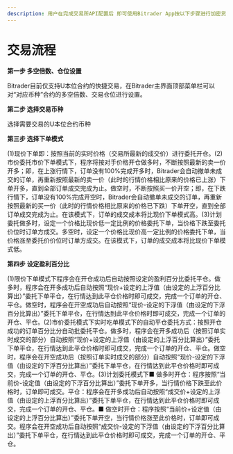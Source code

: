 ```yaml
---
description: 用户在完成交易所API配置后 即可使用Bitrader App按以下步骤进行加密货币交易
---
```


# 交易流程

**第一步 多空倍数、仓位设置**

Bitrader目前仅支持U本位合约的快捷交易，在Bitrader主界面顶部菜单栏可以对“对应币种”合约的多空倍数、交易仓位进行设置。

**第二步 选择交易币种**

选择需要交易的U本位合约币种

**第三步 选择下单模式**

(1)现价下单即：按照当前的实时价格（交易所最新的成交价）进行委托开仓。(2)市价委托市价下单模式下，程序将按对手价格开仓做多时，不断按照最新的卖一价开多；即，在上涨行情下，订单没有100%完成开多时，Bitrader会自动撤单未成交的订单，再重新按照最新的卖一价（此时的行情价格相比原来的价格已上涨）下单开多，直到全部订单成交完成为止。做空时，不断按照买一价开空；即，在下跌行情下，订单没有100%完成开空时，Bitrader会自动撤单未成交的订单，再重新按照最新的买一价（此时的行情价格相比原来的价格已下跌）下单开空，直到全部订单成交完成为止。在该模式下，订单的成交成本将比现价下单模式高。(3)计划委托做多时，设定一个价格比现价低一定比例的价格委托下单，当价格下跌至委托价位时订单方成交。多空时，设定一个价格比现价高一定比例的价格委托下单，当价格涨至委托价价位时订单方成交。在该模式下，订单的成交成本将比现价下单模式低。

**第四步 设定盈利百分比**

(1)限价下单模式下程序会在开仓成功后自动按照设定的盈利百分比委托平仓。做多时，程序会在开多成功后自动按照“现价+设定的上浮值（由设定的上浮百分比算出）”委托下单平仓，在行情达到此平仓价格时即可成交，完成一个订单的开仓、平仓。做空时，程序会在开空成功后自动按照“现价-设定的下浮值（由设定的下浮百分比算出）”委托下单平仓，在行情达到此平仓价格时即可成交，完成一个订单的开仓、平仓。(2)市价委托模式下实时吃单模式下的自动平仓委托方式：按照开仓成功的订单百分比分自动批委托平仓。做多时，程序会在开多成功后（按照订单实时成交的部分）自动按照“现价+设定的上浮值（由设定的上浮百分比算出）”委托下单平仓，在行情达到此平仓价格时即可成交，完成一个订单的开仓、平仓。做空时，程序会在开空成功后（按照订单实时成交的部分）自动按照“现价-设定的下浮值（由设定的下浮百分比算出）”委托下单平仓，在行情达到此平仓价格时即可成交，完成一个订单的开仓、平仓。(3)计划委托模式下■ 做多时开仓：程序按照“当前价-设定值（由设定的下浮百分比算出）”委托下单开多，当行情价格下跌至此价格时，订单即可成交。平仓：程序会在开多成功后自动按照“成交价+设定的上浮值（由设定的上浮百分比算出）”委托下单平仓，在行情达到此平仓价格时即可成交，完成一个订单的开仓、平仓。■ 做空时开仓：程序按照“当前价+设定值（由设定的上浮百分比算出）”委托下单开空，当行情价格涨至此价格时，订单即可成交。程序会在开空成功后自动按照“成交价-设定的下浮值（由设定的下浮百分比算出）”委托下单平仓，在行情达到此平仓价格时即可成交，完成一个订单的开仓、平仓。
